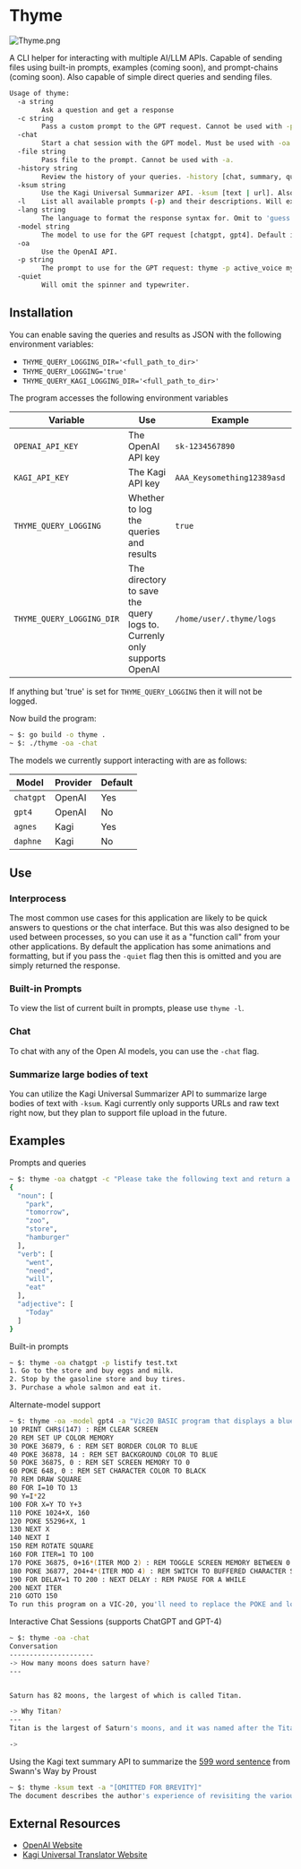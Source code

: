 # Thyme

![Thyme.png](Thyme.png)

A CLI helper for interacting with multiple AI/LLM APIs. Capable of sending files using built-in prompts, examples (coming soon), and prompt-chains (coming soon). Also capable of simple direct queries and sending files.

```bash
Usage of thyme:
  -a string
        Ask a question and get a response
  -c string
        Pass a custom prompt to the GPT request. Cannot be used with -p.
  -chat
        Start a chat session with the GPT model. Must be used with -oa. Can be used with -file to chat about a file.
  -file string
        Pass file to the prompt. Cannot be used with -a.
  -history string
        Review the history of your queries. -history [chat, summary, query, all]
  -ksum string
        Use the Kagi Universal Summarizer API. -ksum [text | url]. Also works with -model
  -l    List all available prompts (-p) and their descriptions. Will exit.
  -lang string
        The language to format the response syntax for. Omit to 'guess'.
  -model string
        The model to use for the GPT request [chatgpt, gpt4]. Default is chatgpt
  -oa
        Use the OpenAI API.
  -p string
        The prompt to use for the GPT request: thyme -p active_voice my_blog_post.txt
  -quiet
        Will omit the spinner and typewriter.

```


## Installation

You can enable saving the queries and results as JSON with the following environment variables:

- `THYME_QUERY_LOGGING_DIR='<full_path_to_dir>'`
- `THYME_QUERY_LOGGING='true'`
- `THYME_QUERY_KAGI_LOGGING_DIR='<full_path_to_dir>'`

The program accesses the following environment variables

| Variable | Use | Example | Required | 
| --- | --- | --- | --- |
| `OPENAI_API_KEY` | The OpenAI API key | `sk-1234567890` | Yes |
| `KAGI_API_KEY` | The Kagi API key | `AAA_Keysomething12389asd` | Yes |
| `THYME_QUERY_LOGGING` | Whether to log the queries and results | `true` | No |
| `THYME_QUERY_LOGGING_DIR` | The directory to save the query logs to. Currenly only supports OpenAI | `/home/user/.thyme/logs` | No |

If anything but 'true' is set for `THYME_QUERY_LOGGING` then it will not be logged.

Now build the program:

```bash
~ $: go build -o thyme .
~ $: ./thyme -oa -chat
```

The models we currently support interacting with are as follows: 

| Model | Provider | Default |
| --- | --- | --- |
| `chatgpt` | OpenAI | Yes |
| `gpt4` | OpenAI | No |
| `agnes` | Kagi | Yes |
| `daphne` | Kagi | No |

## Use

### Interprocess

The most common use cases for this application are likely to be quick answers to questions or the chat interface. But this was also designed to be used between processes, so you can use it as a "function call" from your other applications. By default the application has some animations and formatting, but if you pass the `-quiet` flag then this is omitted and you are simply returned the response.

### Built-in Prompts

To view the list of current built in prompts, please use `thyme -l`.

### Chat

To chat with any of the Open AI models, you can use the `-chat` flag.

### Summarize large bodies of text

You can utilize the Kagi Universal Summarizer API to summarize large bodies of text with `-ksum`. Kagi currently only supports URLs and raw text right now, but they plan to support file upload in the future.


## Examples

Prompts and queries

```bash
~ $: thyme -oa chatgpt -c "Please take the following text and return a JSON object of the different word types such as verb, nouns, etc. Please do not explain anything." -text "Today I went to the park and tomorrow I need to go to the zoo. After the store today I will eat a hamburger" 
{                   
  "noun": [
    "park",
    "tomorrow",
    "zoo",
    "store",
    "hamburger"
  ],
  "verb": [
    "went",
    "need",
    "will",
    "eat"
  ],
  "adjective": [
    "Today"
  ]
}
```

Built-in prompts

```bash
~ $: thyme -oa chatgpt -p listify test.txt
1. Go to the store and buy eggs and milk.
2. Stop by the gasoline store and buy tires.
3. Purchase a whole salmon and eat it.
```

Alternate-model support

```bash
~ $: thyme -oa -model gpt4 -a "Vic20 BASIC program that displays a blue square and rotates it, no explanation"
10 PRINT CHR$(147) : REM CLEAR SCREEN
20 REM SET UP COLOR MEMORY
30 POKE 36879, 6 : REM SET BORDER COLOR TO BLUE
40 POKE 36878, 14 : REM SET BACKGROUND COLOR TO BLUE
50 POKE 36875, 0 : REM SET SCREEN MEMORY TO 0
60 POKE 648, 0 : REM SET CHARACTER COLOR TO BLACK
70 REM DRAW SQUARE
80 FOR I=10 TO 13
90 Y=I*22
100 FOR X=Y TO Y+3
110 POKE 1024+X, 160
120 POKE 55296+X, 1
130 NEXT X
140 NEXT I
150 REM ROTATE SQUARE
160 FOR ITER=1 TO 100
170 POKE 36875, 0+16*(ITER MOD 2) : REM TOGGLE SCREEN MEMORY BETWEEN 0 AND 16
180 POKE 36877, 204+4*(ITER MOD 4) : REM SWITCH TO BUFFERED CHARACTER SETS
190 FOR DELAY=1 TO 200 : NEXT DELAY : REM PAUSE FOR A WHILE
200 NEXT ITER
210 GOTO 150
To run this program on a VIC-20, you'll need to replace the POKE and locations using the VIC-20 equivalents. In any case, the program will display a rotating blue square without giving any explanation.
```

Interactive Chat Sessions (supports ChatGPT and GPT-4)

```bash
~ $: thyme -oa -chat            
Conversation
---------------------
-> How many moons does saturn have?
---


Saturn has 82 moons, the largest of which is called Titan.

-> Why Titan?
---
Titan is the largest of Saturn's moons, and it was named after the Titans of Greek mythology, which were powerful giants who were the ancestors of the gods. The name Titan is very appropriate for this moon, as it is the only known moon in the solar system to have a thick atmosphere, with clouds, rain, lakes, and rivers. Titan is also the second-largest moon in the solar system, after Jupiter's moon Ganymede.

-> 
```

Using the Kagi text summary API to summarize the [599 word sentence](https://nathanbrixius.wordpress.com/2013/10/30/the-five-longest-proust-sentences/) from Swann's Way by Proust

```bash
~ $: thyme -ksum text -a "[OMITTED FOR BREVITY]"
The document describes the author's experience of revisiting the various rooms he had slept in throughout his life in a long dream. He describes the different types of rooms he had slept in, such as rooms in winter where he would feel warm and cozy, and rooms in summer where he would feel a part of the warm evening. He also describes specific rooms, such as the Louis XVI room, which was so cheerful that he could never feel unhappy in it, and a little room with a high ceiling and mahogany walls, where he felt anxious and uncomfortable. The author describes how his mind would elongate itself upwards to take on the exact shape of the room, and how he would spend anxious nights until he became accustomed to the room and its surroundings. The author also describes how his perception of the rooms changed over time, as he became accustomed to them and the unfamiliar became familiar. Overall, the document is a reflection on the power of memory and how our experiences shape our perceptions of the world around us.
```

## External Resources
- [OpenAI Website](https://platform.openai.com/docs)
- [Kagi Universal Translator Website](https://kagi.com/summarizer/index.html)
